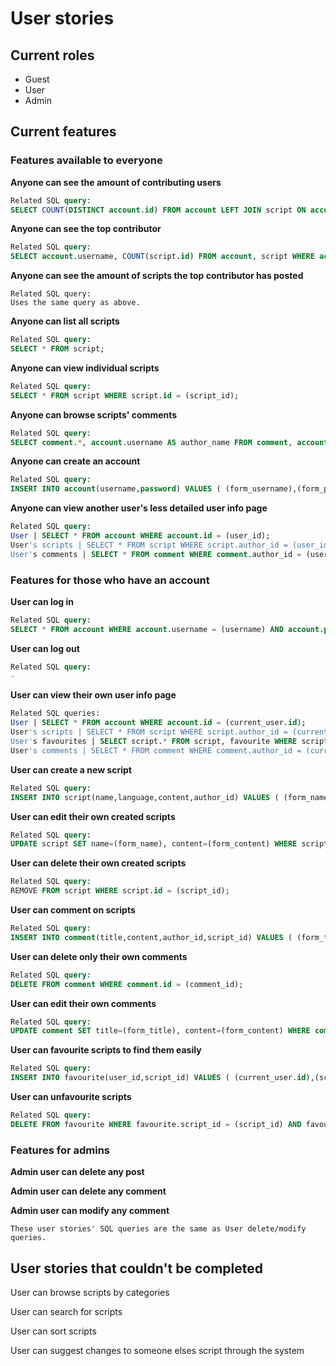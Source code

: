 # User stories
## Current roles
* Guest
* User
* Admin

## Current features
### Features available to everyone
**Anyone can see the amount of contributing users**
```sql
Related SQL query:
SELECT COUNT(DISTINCT account.id) FROM account LEFT JOIN script ON account.id = script.author_id LEFT JOIN comment ON account.id = comment.author_id WHERE account.id = script.author_id OR account.id = comment.author_id;
```

**Anyone can see the top contributor**
```sql
Related SQL query:
SELECT account.username, COUNT(script.id) FROM account, script WHERE account.id = script.author_id GROUP BY username ORDER BY COUNT(script.id) DESC;
```

**Anyone can see the amount of scripts the top contributor has posted**
```
Related SQL query:
Uses the same query as above.
```

**Anyone can list all scripts**
```sql
Related SQL query:
SELECT * FROM script;
```

**Anyone can view individual scripts**
```sql
Related SQL query:
SELECT * FROM script WHERE script.id = (script_id);
```

**Anyone can browse scripts' comments**
```sql
Related SQL query:
SELECT comment.*, account.username AS author_name FROM comment, account WHERE comment.author_id = account.id AND comment.script_id = (script_id);
```

**Anyone can create an account**
```sql
Related SQL query:
INSERT INTO account(username,password) VALUES ( (form_username),(form_password) );
```

**Anyone can view another user's less detailed user info page**
```sql
Related SQL query:
User | SELECT * FROM account WHERE account.id = (user_id);
User's scripts | SELECT * FROM script WHERE script.author_id = (user_id);
User's comments | SELECT * FROM comment WHERE comment.author_id = (user_id);
```

### Features for those who have an account
**User can log in**
```sql
Related SQL query:
SELECT * FROM account WHERE account.username = (username) AND account.password = (password);
```

**User can log out**
```sql
Related SQL query:
-
```

**User can view their own user info page**
```sql
Related SQL queries:
User | SELECT * FROM account WHERE account.id = (current_user.id);
User's scripts | SELECT * FROM script WHERE script.author_id = (current_user.id);
User's favourites | SELECT script.* FROM script, favourite WHERE script.id = favourite.script_id AND favourite.user_id = (current_user.id);
User's comments | SELECT * FROM comment WHERE comment.author_id = (current_user.id);
```

**User can create a new script**
```sql
Related SQL query:
INSERT INTO script(name,language,content,author_id) VALUES ( (form_name),(form_language),(form_content),(current_user.id) );
```

**User can edit their own created scripts**
```sql
Related SQL query:
UPDATE script SET name=(form_name), content=(form_content) WHERE script.id = (script_id);
```

**User can delete their own created scripts**
```sql
Related SQL query:
REMOVE FROM script WHERE script.id = (script_id);
```

**User can comment on scripts**
```sql
Related SQL query:
INSERT INTO comment(title,content,author_id,script_id) VALUES ( (form_title),(form_content),(current_user.id),(script_id) );
```

**User can delete only their own comments**
```sql
Related SQL query:
DELETE FROM comment WHERE comment.id = (comment_id);
```

**User can edit their own comments**
```sql
Related SQL query:
UPDATE comment SET title=(form_title), content=(form_content) WHERE comment.id = (comment_id);
```

**User can favourite scripts to find them easily**
```sql
Related SQL query:
INSERT INTO favourite(user_id,script_id) VALUES ( (current_user.id),(script_id) );
```

**User can unfavourite scripts**
```sql
Related SQL query:
DELETE FROM favourite WHERE favourite.script_id = (script_id) AND favourite.user_id = (current_user.id);
```

### Features for admins
**Admin user can delete any post**

**Admin user can delete any comment**

**Admin user can modify any comment**
```
These user stories' SQL queries are the same as User delete/modify queries.
```

## User stories that couldn't be completed
User can browse scripts by categories

User can search for scripts

User can sort scripts

User can suggest changes to someone elses script through the system
